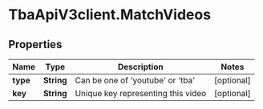 # TbaApiV3client.MatchVideos

## Properties
Name | Type | Description | Notes
------------ | ------------- | ------------- | -------------
**type** | **String** | Can be one of &#39;youtube&#39; or &#39;tba&#39; | [optional] 
**key** | **String** | Unique key representing this video | [optional] 


